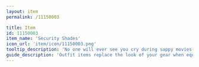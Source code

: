 ```yaml
---
layout: item
permalink: /11150003

title: Item
id: 11150003
item_name: 'Security Shades'
icon_url: 'item/icon/11150003.png'
tooltip_description: 'No one will ever see you cry during sappy movies with these on!'
guide_description: 'Outfit items replace the look of your gear when equipped.'
---
```

